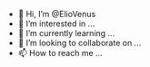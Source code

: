 - 👋 Hi, I’m @ElioVenus
- 👀 I’m interested in ...
- 🌱 I’m currently learning ...
- 💞️ I’m looking to collaborate on ...
- 📫 How to reach me ...

<!---
ElioVenus/ElioVenus is a ✨ special ✨ repository because its `README.md` (this file) appears on your GitHub profile.
You can click the Preview link to take a look at your changes.
--->
